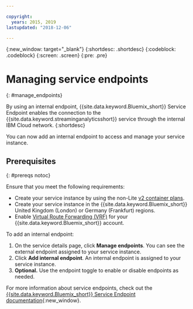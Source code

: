 ```yaml
---

copyright:
  years: 2015, 2019
lastupdated: "2018-12-06"

---
```


<!-- Attribute definitions -->
{:new_window: target="_blank"}
{:shortdesc: .shortdesc}
{:codeblock: .codeblock}
{:screen: .screen}
{:pre: .pre}

# Managing service endpoints
{: #manage_endpoints}

By using an internal endpoint, {{site.data.keyword.Bluemix_short}} Service Endpoint enables the connection to the {{site.data.keyword.streaminganalyticsshort}} service through the internal IBM Cloud network.
{:shortdesc}

You can now add an internal endpoint to access and manage your service instance.

## Prerequisites
{: #prereqs notoc}

Ensure that you meet the following requirements:
- Create your service instance by using the non-Lite [v2 container plans](/docs/services/StreamingAnalytics/service_plans.html).
- Create your service instance in the {{site.data.keyword.Bluemix_short}} United Kingdom (London) or Germany (Frankfurt) regions.
- Enable [Virtual Route Forwarding (VRF)](/docs/infrastructure/direct-link/vrf-on-ibm-cloud.html#overview-of-virtual-routing-and-forwarding-vrf-on-ibm-cloud) for your {{site.data.keyword.Bluemix_short}} account.


To add an internal endpoint:

1. On the service details page, click **Manage endpoints**. You can see the external endpoint assigned to your service instance.
2. Click  **Add internal endpoint**. An internal endpoint is assigned to your service instance.
3. **Optional.** Use the endpoint toggle to enable or disable endpoints as needed.


For more information about service endpoints, check out the [{{site.data.keyword.Bluemix_short}} Service Endpoint documentation](/docs/services/service-endpoint/getting-started.html#about){:new_window}.

